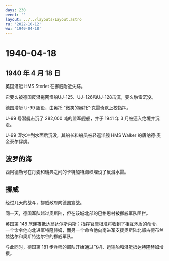```yaml
---
days: 230
event: ''
layout: ../../layouts/Layout.astro
ru: '2022-10-12'
ww: '1940-04-18'
---
```


# 1940-04-18

## 1940 年 4 月 18 日

英国潜艇 HMS Sterlet 在挪威附近失踪。

它要么被德国反潜拖网渔船UJ-125、UJ-126和UJ-128击沉，要么触雷沉没。

德国潜艇 U-99 服役，由奥托·"微笑的奥托"·克雷奇默上校指挥。

U-99 号潜艇击沉了 282,000 吨的盟军舰船，并于 1941 年 3
月被逼入绝境并沉没。

U-99 深水冲到水面后沉没，其船长和船员被轻巡洋舰 HMS Walker
的唐纳德·麦金泰尔俘虏。

## 波罗的海

西阿德勒号在丹麦和瑞典之间的卡特加特海峡埋设了反潜水雷。

## 挪威

经过几天的战斗，挪威政府向德国宣战。

同一天，德国军队越过奥斯陆，但在该城北部的巴格恩村被挪威军队阻拦。

英国第 148
旅连夜抵达翁达尔斯内斯；指挥官摩根准将收到了相互矛盾的命令，一个命令他向北进军特隆赫姆，而另一个命令他向南进军支援奥斯陆北部古德布兰兹达尔和奥斯特达尔谷的挪威军队。

与此同时，德国第 181
步兵师的部队开始通过飞机、运输船和潜艇抵达特隆赫姆增援。